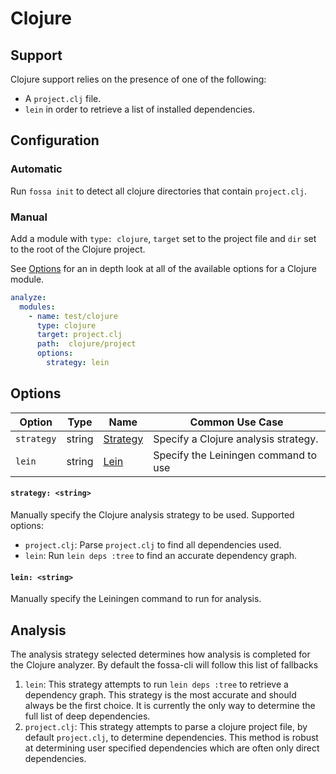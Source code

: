 # Clojure

## Support

Clojure support relies on the presence of one of the following:

- A `project.clj` file.
- `lein` in order to retrieve a list of installed dependencies.

## Configuration

### Automatic

Run `fossa init` to detect all clojure directories that contain `project.clj`.

### Manual

Add a module with `type: clojure`, `target` set to the project file and `dir` set to the root of the Clojure project.

See [Options](#Options) for an in depth look at all of the available options for a Clojure module.

```yaml
analyze:
  modules:
    - name: test/clojure
      type: clojure
      target: project.clj
      path:  clojure/project
      options:
        strategy: lein
```

## Options

| Option     |  Type  | Name                         | Common Use Case                      |
| ---------- | :----: | ---------------------------- | ------------------------------------ |
| `strategy` | string | [Strategy](#strategy-string) | Specify a Clojure analysis strategy. |
| `lein`     | string | [Lein](#lein-string)         | Specify the Leiningen command to use |

#### `strategy: <string>`

Manually specify the Clojure analysis strategy to be used. Supported options:
- `project.clj`: Parse `project.clj` to find all dependencies used.
- `lein`: Run `lein deps :tree` to find an accurate dependency graph.

#### `lein: <string>`

Manually specify the Leiningen command to run for analysis.

## Analysis

The analysis strategy selected determines how analysis is completed for the Clojure analyzer. By default the fossa-cli will follow this list of fallbacks

1. `lein`: This strategy attempts to run `lein deps :tree` to retrieve a dependency graph. This strategy is the most accurate and should always be the first choice. It is currently the only way to determine the full list of deep dependencies.
1. `project.clj`: This strategy attempts to parse a clojure project file, by default `project.clj`, to determine dependencies. This method is robust at determining user specified dependencies which are often only direct dependencies. 
